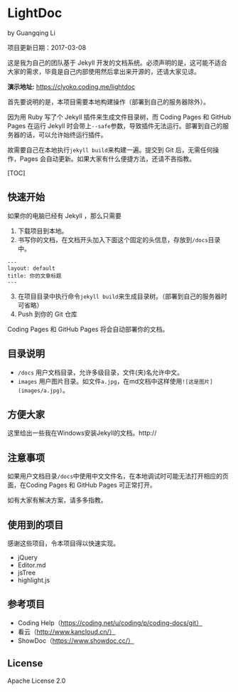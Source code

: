 # LightDoc

by Guangqing Li

项目更新日期：2017-03-08

这是我为自己的团队基于 Jekyll 开发的文档系统。必须声明的是，这可能不适合大家的需求，毕竟是自己内部使用然后拿出来开源的，还请大家见谅。

**演示地址:** https://clyoko.coding.me/lightdoc

首先要说明的是，本项目需要本地构建操作（部署到自己的服务器除外）。

因为用 Ruby 写了个 Jekyll 插件来生成文件目录树，而 Coding Pages 和 GitHub Pages 在运行 Jekyll 时会带上`--safe`参数，导致插件无法运行。部署到自己的服务器的话，可以允许始终运行插件。

故需要自己在本地执行`jekyll build`来构建一遍。提交到 Git 后，无需任何操作，Pages 会自动更新。如果大家有什么便捷方法，还请不吝指教。

[TOC]

## 快速开始

如果你的电脑已经有 Jekyll ，那么只需要

1. 下载项目到本地。
2. 书写你的文档，在文档开头加入下面这个固定的头信息，存放到`/docs`目录中。

```
---
layout: default
title: 你的文章标题
---
```

3. 在项目目录中执行命令`jekyll build`来生成目录树。（部署到自己的服务器时可省略）
4. Push 到你的 Git 仓库

Coding Pages 和 GitHub Pages 将会自动部署你的文档。

## 目录说明

- `/docs` 用户文档目录，允许多级目录，文件(夹)名允许中文。
- `images` 用户图片目录。如文件`a.jpg`，在md文档中这样使用`![这是图片](images/a.jpg)`。

## 方便大家

这里给出一些我在Windows安装Jekyll的文档。http://

## 注意事项

如果用户文档目录`/docs`中使用中文文件名，在本地调试时可能无法打开相应的页面，在Coding Pages 和 GitHub Pages 可正常打开。

如有大家有解决方案，请多多指教。

## 使用到的项目

感谢这些项目，令本项目得以快速实现。

- jQuery
- Editor.md
- jsTree
- highlight.js

## 参考项目

- Coding Help（https://coding.net/u/coding/p/coding-docs/git）
- 看云（http://www.kancloud.cn/）
- ShowDoc（https://www.showdoc.cc/）

## License

Apache License 2.0
